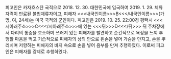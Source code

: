 피고인은 카자흐스탄 국적으로 2018. 12. 30. 대한민국에 입국하여 2019. 1. 29. 체류자격이 만료된 불법체류자이고, 피해자 <<<내국인이름>>>B<<</내국인이름>>>(가명, 여, 24세)는 미국 국적의 군인이다.
피고인은 2019. 10. 25. 22:00경 평택시 <<<시아래주소>>>C<<</시아래주소>>>에 있는 <<<뒤>>>D<<</뒤>>> 뒤 주차장에서 다리의 통증을 호소하며 쓰러져 있는 피해자를 발견하고 순간적으로 욕정을 느껴 추행할 마음을 먹고 기습적으로 피해자의 상의 안으로 왼손을 넣어 가슴을 만지고, 손을 뿌리치며 저항하는 피해자의 바지 속으로 손을 넣어 음부를 만져 추행하였다. 이로써 피고인은 피해자를 강제로 추행하였다.